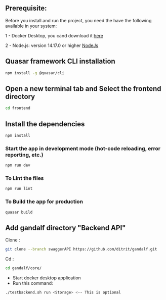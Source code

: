 
## Prerequisite:

Before you install and run the project, you need the have the following available in your system:

1 - Docker Desktop, you cand download it [here](https://docs.docker.com/get-docker/)

2 - Node.js: version 14.17.0 or higher [NodeJs](https://nodejs.org/)


## Quasar framework CLI installation

```bash
npm install -g @quasar/cli
```

## Open a new terminal tab and Select the frontend directory

```bash
cd frontend
```

## Install the dependencies

```bash
npm install
```

### Start the app in development mode (hot-code reloading, error reporting, etc.)

```bash
npm run dev 
```

### To Lint the files

```bash
npm run lint
```

### To Build the app for production

```bash
quasar build
```


## Add gandalf directory "Backend API"

Clone :

```bash
git clone --branch swaggerAPI https://github.com/ditrit/gandalf.git
```

Cd :

```bash
cd gandalf/core/
```

- Start docker desktop application
- Run this command:

```bash
./testbackend.sh run <Storage> <-- This is optional
```
